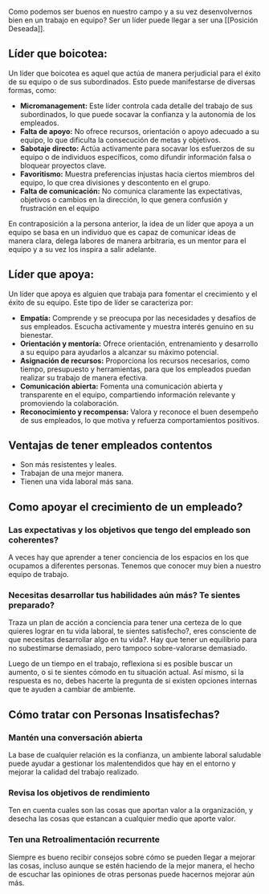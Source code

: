 Como podemos ser buenos en nuestro campo y a su vez desenvolvernos bien en un trabajo en equipo? Ser un líder puede llegar a ser una [[Posición Deseada]].

## Líder que boicotea:

Un líder que boicotea es aquel que actúa de manera perjudicial para el éxito de su equipo o de sus subordinados. Esto puede manifestarse de diversas formas, como:

- **Micromanagement:** Este líder controla cada detalle del trabajo de sus subordinados, lo que puede socavar la confianza y la autonomía de los empleados.
- **Falta de apoyo:** No ofrece recursos, orientación o apoyo adecuado a su equipo, lo que dificulta la consecución de metas y objetivos.
- **Sabotaje directo:** Actúa activamente para socavar los esfuerzos de su equipo o de individuos específicos, como difundir información falsa o bloquear proyectos clave.
- **Favoritismo:** Muestra preferencias injustas hacia ciertos miembros del equipo, lo que crea divisiones y descontento en el grupo.
- **Falta de comunicación:** No comunica claramente las expectativas, objetivos o cambios en la dirección, lo que genera confusión y frustración en el equipo


En contraposición a la persona anterior, la idea de un líder que apoya a un equipo se basa en un individuo que es capaz de comunicar ideas de manera clara, delega labores de manera arbitraria, es un mentor para el equipo y a su vez los inspira a salir adelante.

## Líder que apoya:

Un líder que apoya es alguien que trabaja para fomentar el crecimiento y el éxito de su equipo. Este tipo de líder se caracteriza por:

- **Empatía:** Comprende y se preocupa por las necesidades y desafíos de sus empleados. Escucha activamente y muestra interés genuino en su bienestar.
- **Orientación y mentoría:** Ofrece orientación, entrenamiento y desarrollo a su equipo para ayudarlos a alcanzar su máximo potencial.
- **Asignación de recursos:** Proporciona los recursos necesarios, como tiempo, presupuesto y herramientas, para que los empleados puedan realizar su trabajo de manera efectiva.
- **Comunicación abierta:** Fomenta una comunicación abierta y transparente en el equipo, compartiendo información relevante y promoviendo la colaboración.
- **Reconocimiento y recompensa:** Valora y reconoce el buen desempeño de sus empleados, lo que motiva y refuerza comportamientos positivos.

## Ventajas de tener empleados contentos
- Son más resistentes y leales.
- Trabajan de una mejor manera.
- Tienen una vida laboral más sana.

## Como apoyar el crecimiento de un empleado?

### Las expectativas y los objetivos que tengo del empleado son coherentes?
A veces hay que aprender a tener conciencia de los espacios en los que ocupamos a diferentes personas. Tenemos que conocer muy bien a nuestro equipo de trabajo.

### Necesitas desarrollar tus habilidades aún más? Te sientes preparado?
Traza un plan de acción a conciencia para tener una certeza de lo que quieres lograr en tu vida laboral, te sientes satisfecho?, eres consciente de que necesitas desarrollar algo en tu vida?. Hay que tener un equilibrio para no subestimarse demasiado, pero tampoco sobre-valorarse demasiado.

Luego de un tiempo en el trabajo, reflexiona si es posible buscar un aumento, o si te sientes cómodo en tu situación actual. Así mismo, si la respuesta es no, debes hacerte la pregunta de si existen opciones internas que te ayuden a cambiar de ambiente.

## Cómo tratar con Personas Insatisfechas?
### Mantén una conversación abierta
La base de cualquier relación es la confianza, un ambiente laboral saludable puede ayudar a gestionar los malentendidos que hay en el entorno y mejorar la calidad del trabajo realizado.
### Revisa los objetivos de rendimiento
Ten en cuenta cuales son las cosas que aportan valor a la organización, y desecha las cosas que estancan a cualquier medio que aporte valor.
### Ten una Retroalimentación recurrente
Siempre es bueno recibir consejos sobre cómo se pueden llegar a mejorar las cosas, incluso aunque se estén haciendo de la mejor manera, el hecho de escuchar las opiniones de otras personas puede hacernos mejorar aún más.